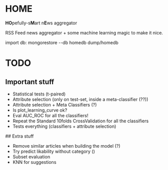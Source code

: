 # HOME
**HO**pefully-s**M**art n**E**ws aggregator

RSS Feed news aggregator + some machine learning magic to make it nice.

import db: mongorestore --db homedb dump/homedb

# TODO

## Important stuff
- Statistical tests (t-paired)
- Attribute selection (only on test-set, inside a meta-classifier (??))
- Attribute selection + Meta Classifiers (?)
- Is plot_learning_curve ok?
- Eval AUC_ROC for all the classifiers!
- Repeat the Standard 10folds CrossValidation for all the classifiers
- Tests everything (classifiers + attribute selection)

## Extra stuff
- Remove similar articles when building the model (?)
- Try predict likability without category ()
- Subset evaluation
- KNN for suggestions 